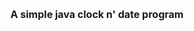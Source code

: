 <p style="text-align: center;"><span style="font-size: 12pt;"><strong>A simple java clock n' date program</strong></span></p>
<p>&nbsp;</p>
